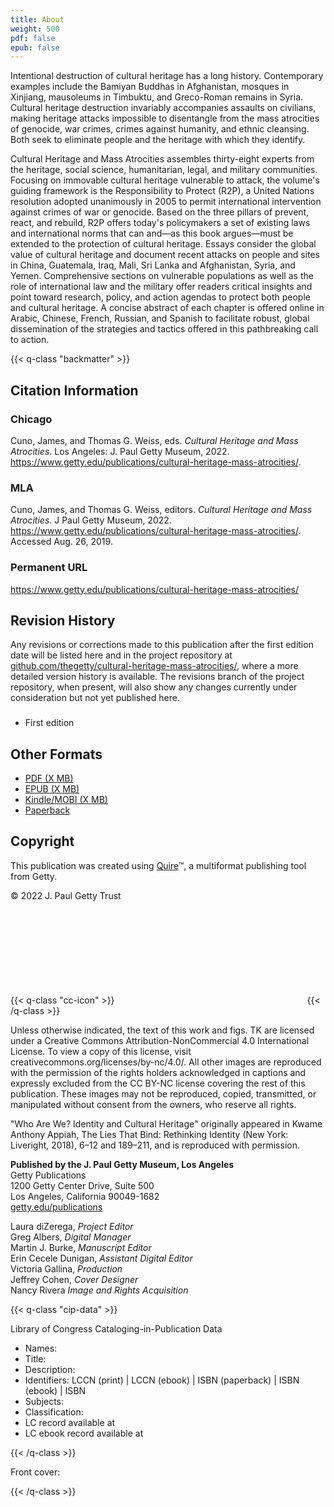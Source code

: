 ```yaml
---
title: About
weight: 500
pdf: false
epub: false
---
```


Intentional destruction of cultural heritage has a long history. Contemporary examples include the Bamiyan Buddhas in Afghanistan, mosques in Xinjiang, mausoleums in Timbuktu, and Greco-Roman remains in Syria. Cultural heritage destruction invariably accompanies assaults on civilians, making heritage attacks impossible to disentangle from the mass atrocities of genocide, war crimes, crimes against humanity, and ethnic cleansing. Both seek to eliminate people and the heritage with which they identify.

Cultural Heritage and Mass Atrocities assembles thirty-eight experts from the heritage, social science, humanitarian, legal, and military communities. Focusing on immovable cultural heritage vulnerable to attack, the volume's guiding framework is the Responsibility to Protect (R2P), a United Nations resolution adopted unanimously in 2005 to permit international intervention against crimes of war or genocide. Based on the three pillars of prevent, react, and rebuild, R2P offers today's policymakers a set of existing laws and international norms that can and—as this book argues—must be extended to the protection of cultural heritage. Essays consider the global value of cultural heritage and document recent attacks on people and sites in China, Guatemala, Iraq, Mali, Sri Lanka and Afghanistan, Syria, and Yemen. Comprehensive sections on vulnerable populations as well as the role of international law and the military offer readers critical insights and point toward research, policy, and action agendas to protect both people and cultural heritage. A concise abstract of each chapter is offered online in Arabic, Chinese, French, Russian, and Spanish to facilitate robust, global dissemination of the strategies and tactics offered in this pathbreaking call to action.

{{< q-class "backmatter" >}}

## Citation Information


### Chicago

Cuno, James, and Thomas G. Weiss, eds. *Cultural Heritage and Mass Atrocities*. Los Angeles: J. Paul Getty Museum, 2022. https://www.getty.edu/publications/cultural-heritage-mass-atrocities/.

### MLA

Cuno, James, and Thomas G. Weiss, editors. *Cultural Heritage and Mass Atrocities*. J Paul Getty Museum, 2022. https://www.getty.edu/publications/cultural-heritage-mass-atrocities/. Accessed <span class="cite-current-date">Aug. 26, 2019</span>.

### Permanent URL

https://www.getty.edu/publications/cultural-heritage-mass-atrocities/

## Revision History

Any revisions or corrections made to this publication after the first edition date will be listed here and in the project repository at [github.com/thegetty/cultural-heritage-mass-atrocities/](https://github.com/thegetty/cultural-heritage-mass-atrocities/), where a more detailed version history is available. The revisions branch of the project repository, when present, will also show any changes currently under consideration but not yet published here.

###

  - First edition

## Other Formats

  - [PDF (X MB)](/downloads/output.pdf)
  - [EPUB (X MB)](/downloads/output.epub)
  - [Kindle/MOBI (X MB)](/downloads/oputput.mobi)
  - [Paperback](#)

## Copyright

This publication was created using [Quire](https://quire.getty.edu/)™, a multiformat publishing tool from Getty.

© 2022 J. Paul Getty Trust

{{< q-class "cc-icon" >}}
<svg class="quire-copyright__icon">
<switch>
  <use xlink:href="#cc"></use>
</switch>
<switch>
  <use xlink:href="#cc-by"></use>
</switch>
<switch>
  <use xlink:href="#cc-by-nc"></use>
  <foreignObject width="135" height="30">
      <img src="../img/icons/cc-by-nc.png" alt="CC BY-NC" />
  </foreignObject>
</switch>
</svg>
{{< /q-class >}}

Unless otherwise indicated, the text of this work and figs. TK are licensed under a Creative Commons Attribution-NonCommercial 4.0 International License. To view a copy of this license, visit creativecommons.org/licenses/by-nc/4.0/. All other images are reproduced with the permission of the rights holders acknowledged in captions and expressly excluded from the CC BY-NC license covering the rest of this publication. These images may not be reproduced, copied, transmitted, or manipulated without consent from the owners, who reserve all rights.

"Who Are We? Identity and Cultural Heritage" originally appeared in Kwame Anthony Appiah, The Lies That Bind: Rethinking Identity (New York: Liveright, 2018), 6–12 and 189–211, and is reproduced with permission.

**Published by the J. Paul Getty Museum, Los Angeles**<br />
Getty Publications<br />
1200 Getty Center Drive, Suite 500<br />
Los Angeles, California 90049-1682<br />
[getty.edu/publications](http://www.getty.edu/publications/)<br />

Laura diZerega, *Project Editor*<br />
Greg Albers, *Digital Manager*<br />
Martin J. Burke, *Manuscript Editor*<br />
Erin Cecele Dunigan, *Assistant Digital Editor*<br />
Victoria Gallina, *Production*<br />
Jeffrey Cohen, *Cover Designer*<br />
Nancy Rivera *Image and Rights Acquisition*<br />

{{< q-class "cip-data" >}}

Library of Congress Cataloging-in-Publication Data

- Names:
- Title:
- Description:
- Identifiers: LCCN (print) | LCCN (ebook) | ISBN
   (paperback) | ISBN (ebook) | ISBN
- Subjects:
- Classification:
- LC record available at
- LC ebook record available at

{{< /q-class >}}

Front cover:

{{< /q-class >}}

